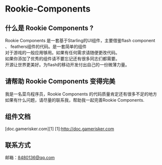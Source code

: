 Rookie-Components
=================

什么是 Rookie Components ?
--------------------------
Rookie Components 是一套基于Starling的UI组件，主要借鉴flash component 、 feathers组件的代码。是一套简单的组件<br>
	对于游戏的一般应用够用。如果有任何需求请随便更改代码。<br>
    	如果你添加了优秀的组件请不要忘记还有很多同志们都需要。<br>
    	开源让世界更美好。为flash的移动开发付出自己的一份微薄力量。<br>
    
请帮助 Rookie Components 变得完美
---------------------------------
我是一名菜鸟程序员，Rookie Components 的代码质量肯定还有很多不足的地方<br>
	如果有什么问题，请尽量的联系我，帮助我一起完善Rookie Components.<br>

组件文档
--------
[doc.gamerisker.com][1]
[1]:http://doc.gamerisker.com

联系方式
--------
邮箱：8480136@qq.com
